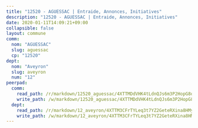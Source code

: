 ```yaml
---
title: "12520 - AGUESSAC | Entraide, Annonces, Initiatives"
description: "12520 - AGUESSAC | Entraide, Annonces, Initiatives"
date: 2020-01-11T14:09:21+09:00
collapsible: false
layout: commune
comm:
  nom: "AGUESSAC"
  slug: aguessac
  cp: "12520"
dept:
  nom: "Aveyron"
  slug: aveyron
  num: "12"
peerpad:
  comm:
    read_path: /r/markdown/12520_aguessac/4XTTMDdVHK4tLdnQJs6m3P2HopG8oo9pVPxmRudCtZL4coRNr
    write_path: /w/markdown/12520_aguessac/4XTTMDdVHK4tLdnQJs6m3P2HopG8oo9pVPxmRudCtZL4coRNr-K3TgUHT6nuQDqds8Kiou9y8N4EfVkiq3QjXSeFeX9JRcJrowm2j4wfX9rULGnDNyzNnC7qg8RUh8QGxHVvxQbro3BmNyeTcLZQYN3u3vC7YZeeUoSEitpbPPTgwn1AMfGM2tNjuC
  dept:
    read_path: /r/markdown/12_aveyron/4XTTM3CFrTYLeq3t7YZ2GeteRXina8HMy585xLdATaEm28gJq
    write_path: /w/markdown/12_aveyron/4XTTM3CFrTYLeq3t7YZ2GeteRXina8HMy585xLdATaEm28gJq-K3TgUfu3tdsvnJNzfCjLcQBm4uQ83gag77qnaAo9pjUvbpQyfAVAxJdyULKffeJFVcGHHVraYZNVQhiGBeBUKBFLy2Vr8dapgU6tQCmoJQ6dgnoqRGmK9bSxqhW9VArfxRuTPcgV
---
```


